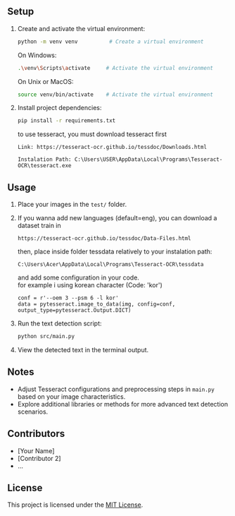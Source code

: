 ## Setup

1. Create and activate the virtual environment:

   ```bash
   python -m venv venv          # Create a virtual environment
   ```

   On Windows:

   ```bash
   .\venv\Scripts\activate     # Activate the virtual environment
   ```

   On Unix or MacOS:

   ```bash
   source venv/bin/activate    # Activate the virtual environment
   ```

2. Install project dependencies:

   ```bash
   pip install -r requirements.txt
   ```

   to use tesseract, you must download tesseract first

   ```
   Link: https://tesseract-ocr.github.io/tessdoc/Downloads.html

   Instalation Path: C:\Users\USER\AppData\Local\Programs\Tesseract-OCR\tesseract.exe
   ```

## Usage

1. Place your images in the `test/` folder.
2. If you wanna add new languages (default=eng), you can download a dataset train in
   ```
   https://tesseract-ocr.github.io/tessdoc/Data-Files.html
   ```
   then, place inside folder tessdata relatively to your instalation path:
   ```
   C:\Users\Acer\AppData\Local\Programs\Tesseract-OCR\tessdata
   ```
   and add some configuration in your code. <br>
   for example i using korean character (Code: 'kor')
   ```
   conf = r'--oem 3 --psm 6 -l kor'
   data = pytesseract.image_to_data(img, config=conf, output_type=pytesseract.Output.DICT)
   ```
3. Run the text detection script:

   ```bash
   python src/main.py
   ```

4. View the detected text in the terminal output.

## Notes

- Adjust Tesseract configurations and preprocessing steps in `main.py` based on your image characteristics.
- Explore additional libraries or methods for more advanced text detection scenarios.

## Contributors

- [Your Name]
- [Contributor 2]
- ...

## License

This project is licensed under the [MIT License](LICENSE).
